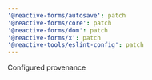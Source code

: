 ```yaml
---
'@reactive-forms/autosave': patch
'@reactive-forms/core': patch
'@reactive-forms/dom': patch
'@reactive-forms/x': patch
'@reactive-tools/eslint-config': patch
---
```


Configured provenance
